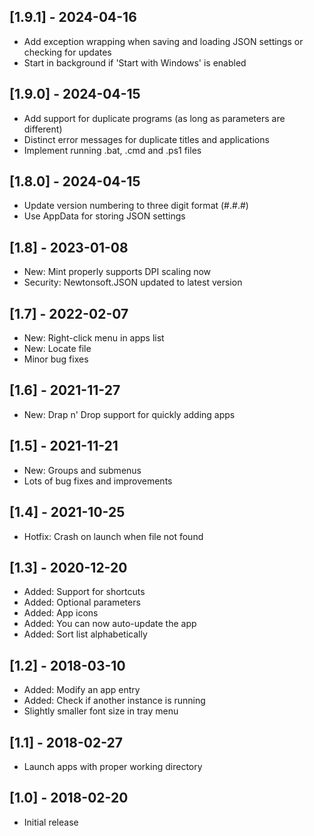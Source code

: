 ## [1.9.1] - 2024-04-16
- Add exception wrapping when saving and loading JSON settings or checking for updates
- Start in background if 'Start with Windows' is enabled

## [1.9.0] - 2024-04-15
- Add support for duplicate programs (as long as parameters are different)
- Distinct error messages for duplicate titles and applications
- Implement running .bat, .cmd and .ps1 files

## [1.8.0] - 2024-04-15
- Update version numbering to three digit format (#.#.#)
- Use AppData for storing JSON settings

## [1.8] - 2023-01-08
- New: Mint properly supports DPI scaling now
- Security: Newtonsoft.JSON updated to latest version

## [1.7] - 2022-02-07
- New: Right-click menu in apps list
- New: Locate file
- Minor bug fixes

## [1.6] - 2021-11-27
- New: Drap n' Drop support for quickly adding apps

## [1.5] - 2021-11-21
- New: Groups and submenus
- Lots of bug fixes and improvements

## [1.4] - 2021-10-25
- Hotfix: Crash on launch when file not found

## [1.3] - 2020-12-20
- Added: Support for shortcuts
- Added: Optional parameters
- Added: App icons
- Added: You can now auto-update the app
- Added: Sort list alphabetically

## [1.2] - 2018-03-10
- Added: Modify an app entry
- Added: Check if another instance is running
- Slightly smaller font size in tray menu

## [1.1] - 2018-02-27
- Launch apps with proper working directory

## [1.0] - 2018-02-20
- Initial release